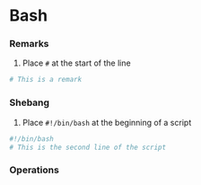 # Bash

### Remarks

1. Place `#` at the start of the line
```sh
# This is a remark
```

### Shebang

1. Place `#!/bin/bash` at the beginning of a script
```sh
#!/bin/bash
# This is the second line of the script
```

### Operations
